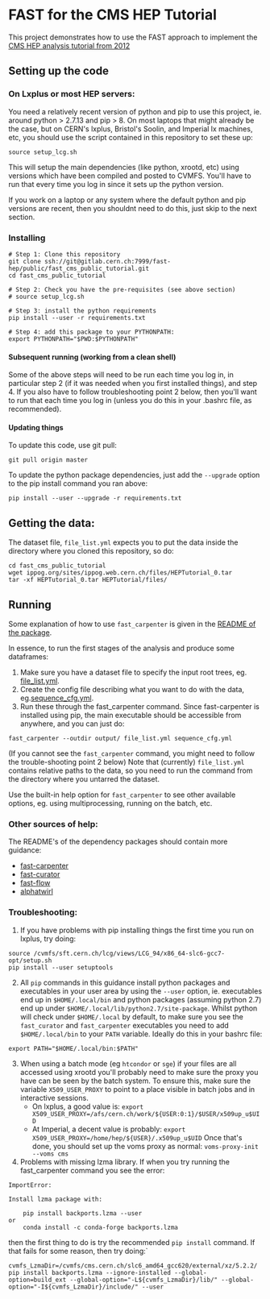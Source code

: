 # FAST for the CMS HEP Tutorial
This project demonstrates how to use the FAST approach to implement the [CMS HEP analysis tutorial from 2012](http://ippog.org/resources/2012/cms-hep-tutorial)

## Setting up the code
### On Lxplus or most HEP servers:
You need a relatively recent version of python and pip to use this project, ie.
around python > 2.7.13 and pip > 8.  On most laptops that might already be the case,
but on CERN's lxplus, Bristol's Soolin, and Imperial lx machines, etc, you should use the script contained in this repository to set these up:
```
source setup_lcg.sh
```
This will setup the main dependencies (like python, xrootd, etc) using versions which have been compiled and posted to CVMFS.
You'll have to run that every time you log in since it sets up the python version.

If you work on a laptop or any system where the default python and pip versions are recent, then you shouldnt need to do this, just skip to the next section.

### Installing
```
# Step 1: Clone this repository
git clone ssh://git@gitlab.cern.ch:7999/fast-hep/public/fast_cms_public_tutorial.git
cd fast_cms_public_tutorial

# Step 2: Check you have the pre-requisites (see above section)
# source setup_lcg.sh

# Step 3: install the python requirements
pip install --user -r requirements.txt

# Step 4: add this package to your PYTHONPATH:
export PYTHONPATH="$PWD:$PYTHONPATH"
```

#### Subsequent running (working from a clean shell)
Some of the above steps will need to be run each time you log in, in particular step 2 (if it was needed when you first installed things), and step 4.
If you also have to follow troubleshooting point 2 below, then you'll want to run that each time you log in (unless you do this in your .bashrc file, as recommended).

#### Updating things
To update this code, use git pull:
```
git pull origin master
```
To update the python package dependencies, just add the `--upgrade` option to the pip install command you ran above:
```
pip install --user --upgrade -r requirements.txt
```

## Getting the data:
The dataset file, `file_list.yml` expects you to put the data inside the directory where you cloned this repository, so do:
```
cd fast_cms_public_tutorial
wget ippog.org/sites/ippog.web.cern.ch/files/HEPTutorial_0.tar
tar -xf HEPTutorial_0.tar HEPTutorial/files/
```

## Running
Some explanation of how to use `fast_carpenter` is given in the [README of the package](https://gitlab.cern.ch/fast-hep/public/fast-carpenter/blob/master/README.md).

In essence, to run the first stages of the analysis and produce some dataframes:
1. Make sure you have a dataset file to specify the input root trees, eg. [file_list.yml](https://gitlab.cern.ch/fast-hep/public/fast_cms_public_tutorial.git/tree/master/file_list.yml).
2. Create the config file describing what you want to do with the data, eg.[sequence_cfg.yml](https://gitlab.cern.ch/fast-hep/public/fast_cms_public_tutorial.git/tree/master/sequence_cfg.yml). 
3. Run these through the fast_carpenter command.  Since fast-carpenter is installed using pip, the main executable should be accessible from anywhere, and you can just do:
```
fast_carpenter --outdir output/ file_list.yml sequence_cfg.yml
```
(If you cannot see the `fast_carpenter` command, you might need to follow the trouble-shooting point 2 below)
Note that (currently) `file_list.yml` contains relative paths to the data, so you need to run the command from the directory where you untarred the dataset.

Use the built-in help option for `fast_carpenter` to see other available options, eg. using multiprocessing, running on the batch, etc.

### Other sources of help:
The README's of the dependency packages should contain more guidance:
 * [fast-carpenter](https://gitlab.cern.ch/fast-hep/public/fast-carpenter/blob/master/README.md)
 * [fast-curator](https://gitlab.cern.ch/fast-hep/public/fast-curator/blob/master/README.md)
 * [fast-flow](https://gitlab.cern.ch/fast-hep/public/fast-flow/blob/master/README.md)
 * [alphatwirl](https://github.com/alphatwirl/alphatwirl)

###  Troubleshooting:
1. If you have problems with pip installing things the first time you run on lxplus, try doing:
```
source /cvmfs/sft.cern.ch/lcg/views/LCG_94/x86_64-slc6-gcc7-opt/setup.sh
pip install --user setuptools
```
2. All `pip` commands in this guidance install python packages and executables in your user area by using the `--user` option, ie. executables end up in `$HOME/.local/bin`  and python packages (assuming python 2.7) end up under `$HOME/.local/lib/python2.7/site-package`.  Whilst python will check under `$HOME/.local` by default, to make sure you see the `fast_curator` and `fast_carpenter` executables you need to add `$HOME/.local/bin` to your `PATH` variable.  Ideally do this in your bashrc file:
```
export PATH="$HOME/.local/bin:$PATH"
```
3. When using a batch mode (eg `htcondor` or `sge`) if your files are all accessed using xrootd you'll probably need to
  make sure the proxy you have can be seen by the batch system.  To ensure this, make sure the variable
  `X509_USER_PROXY` to point to a place visible in batch jobs and in interactive sessions.
   - On lxplus, a good value is: `export X509_USER_PROXY=/afs/cern.ch/work/${USER:0:1}/$USER/x509up_u$UID`
   - At Imperial, a decent value is probably: `export X509_USER_PROXY=/home/hep/${USER}/.x509up_u$UID`
  Once that's done, you should set up the voms proxy as normal: `voms-proxy-init --voms cms`
4. Problems with missing lzma library.  If when you try running the fast_carpenter command you see the error:
```
ImportError: 

Install lzma package with:

    pip install backports.lzma --user
or
    conda install -c conda-forge backports.lzma
```
then the first thing to do is try the recommended `pip install` command.  If that fails for some reason, then try doing:`

```
cvmfs_LzmaDir=/cvmfs/cms.cern.ch/slc6_amd64_gcc620/external/xz/5.2.2/
pip install backports.lzma --ignore-installed --global-option=build_ext --global-option="-L${cvmfs_LzmaDir}/lib/" --global-option="-I${cvmfs_LzmaDir}/include/" --user
```
